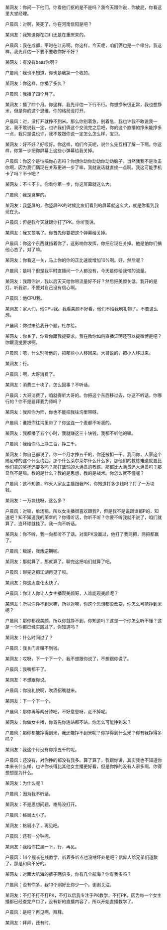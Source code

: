 某网友：你问一下他们，你看他们抠的是不是吗？我今天跟你说，你放屁，你看这里大堂经理。

户晨风：对啊，笑死了。你在河南信阳是吧？

某网友：我知道你在四川还是在重庆来的。

户晨风：我在成都，平时在江苏啊。你这样，今天呢，咱们俩也是一个缘分。我这样，我先评估一下要不要收你好不好？

某网友：有没有bass你啊？

户晨风：我也不知道，你也是我第一个收的。

某网友：你这样，你播了多久？

户晨风：我播了四个月了。

某网友：播了四个月。你这样，我先评估一下行不行。你想挣米很正常，我也想挣米，但是你的这个思维，你的格局没打开。

户晨风：对，没打开就挣不到米。那么你别着急，别着急，我也许我不敢说我一定，我不敢说我一定，也许我们俩这个交流完之后吧，你的这个直播的挣米能挣多一点，我只是说也许，我不敢跟你说一定怎么怎么样，宝贝。

某网友：好不好？好哎好。你这样，咱们今天呢，说什么先互相了解一下啊。你这样，你第一步把你屏幕上这些小弹幕给我关掉。

户晨风：你这个是怕搞你心态吗？你想你动你动动你动动脑子。当然我我不是攻击你啊，因为我们俩现在关系更进一步了嘛，我就说话就直接一点啊。我这可能手机卡了吗？不卡吧？

某网友：不卡不卡。你看你第一步，你这屏幕就这么大。

户晨风：我是竖屏的。

某网友：我竖屏的，你竖屏PK的时候比友们看到的屏幕就这么大，就是你看到我现在头。

户晨风：但是我今天就跟你打了PK，你听我讲。

某网友：我又顶嘴了。你首先你要把这个弹幕给关掉。

户晨风：你这个东西就挡着你了，这影响你发挥，你把它现在关掉。他是怕你们搞他心态了，对了嘛。

某网友：你看这一关，马上你的你的正比速度增加10%啊。好，然后呢？

户晨风：是吗？但是我平时直播间一个人都没有，今天是你给我带的流量。

某网友：我跟你讲，我以后天天给你带流量好不好？然后把美颜关低，我开的是灯。听我讲，不要对自己没有信心啊。

户晨风：他CPU我。

某网友：家人们，他CPU我。我看美颜不好看，他们不给我刷礼物了。不要这么想。

户晨风：你过来给我开个题，杜尔给。

某网友：你关了，你看你跟我提要求，我在教你如何直播证明还可以提微博是吧？你跟我提要求啊。

户晨风：嗯，什么别听他的，把那些小人移回来。大哥说的，把小人移过来。

某网友：行。

户晨风：啊，大哥消费了。

某网友：消费三十块了，怎么回事？不听话。

户晨风：大哥消费了，咱就得听大哥的。你把这个东西移过去，你这不听话，你哪行的？你不是要拜我为师吗？

某网友：我拜你为师，你也不能把我往沟里带呀。

户晨风：谁把你往沟里带了？你这连一个麦都不听我的。

某网友：我都播了五个小时，我就赚这三十块钱，我都不听他的嘛。

户晨风：我给你马上挣三百，挣三千。

某网友：你自己都说了，你一个月才挣五千的，你还被扣一千。我问你，人家这个踢足球的这个什么梅西，那个什么莱尔莱尔什么什么多，那他们的教练难道就要比他们拿的奖杯还要多吗？那打篮球的大满贯的教练，那都比大满贯还大满贯吗？那显然不是嘛。教的是什么？教的是思想，教的是战术。你怎么就不懂呢？

户晨风：这不知道，昨天人家女主播跟我PK，你知道打多少钱吗？打了一万块钱。

某网友：一万块钱呀，这么多？

户晨风：对嘛，单场嘛。所以女主播很喜欢跟我P，但是我不是说跟谁都P的，知道吧？知不知道我的荣幸的？你得听话，你听不听？你要不听我就不说了，咱们就算了，连环球就挂了。我一向不听话。

某网友：你不听，我一向都听不了话。对面PK没赢过，他打了我两把，两把都赢了。

户晨风：叛逆，我叛逆期呢。

某网友：那就算了，那就算了。聊完这把咱们就算了吧。

户晨风：聊完这把江湖再见了呗。

某网友：你这太变化太快了。

户晨风：你让人你让人女主播观美颜呀，人谁能观美颜呢？

某网友：所以你挣不到米嘛，所以对嘛，你这个思想都没改变，你怎么可能挣到米呢？

户晨风：那你都观美颜，所以你就挣不到，你知道吗？这是一个你怎么听不懂？这是一个你都已经实践过了，你知道吗？

某网友：什么时间过了？

户晨风：我关门言赚不到钱。

某网友：哎呀，下一个下一个，我不想跟你说了，不想跟你说了。

户晨风：我嘴都干了。

某网友：不想跟你说。

户晨风：你没礼貌啊，吹酒招嘴就来。

某网友：下一个下一个。

户晨风：那你再等两分钟吧，不好意思呀，走不掉呢。

某网友：你做女主播，你首先你连站都不站，你怎么可能挣到米？

户晨风：那你都能挣得到米，我还能挣不到米呢？你挣得到什么米？你有我挣得多吗？

某网友：我这个月没有你挣五千的呢。

户晨风：还没有，对你挣的都没有我多。算了算了，我跟你讲，其实我也不知道你本来长什么样，也许你长得比其他女主播更好看，但是你挣的没有人家多啊，你得想想是为什么。

某网友：为什么呢？

户晨风：因为我不听话。

某网友：不是思想问题，格局没打开。

户晨风：格局太小了。

某网友：格局小了，再见吧。

户晨风：还有一分钟呢。

某网友：我给你拉黑一下，行，再见。

户晨风：14个舰长在线教学，听着多听点也没啥坏处是吧？信仰人给兄弟们道歉了，那是和风不分的。

某网友：对面大航海的裤子两倍多，你有几个航海？你有我多吗？

户晨风：没有你多，我13个刚好比你少一个。谢谢关注。

某网友：不打不打不打PK，不打以后我专注于PK教学，不打PK，因为每一个女主播都已经查完户口了，没有新的直播内容了，所以开始直播教学了。

户晨风：是吧？再见啊，拜拜。

某网友：拜拜，还有时。